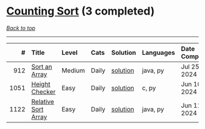 # [Counting Sort](<https://leetcode.com/tag/Counting-Sort/>) (3 completed)

*[Back to top](<../../README.md>)*

------

|    # | Title                                                                      | Level   | Cats   | Solution                                       | Languages   | Date Complete   |
|-----:|:---------------------------------------------------------------------------|:--------|:-------|:-----------------------------------------------|:------------|:----------------|
|  912 | [Sort an Array](<https://leetcode.com/problems/sort-an-array>)             | Medium  | Daily  | [solution](<../_912. Sort an Array.md>)        | java, py    | Jul 25, 2024    |
| 1051 | [Height Checker](<https://leetcode.com/problems/height-checker>)           | Easy    | Daily  | [solution](<../_1051. Height Checker.md>)      | c, py       | Jun 10, 2024    |
| 1122 | [Relative Sort Array](<https://leetcode.com/problems/relative-sort-array>) | Easy    | Daily  | [solution](<../_1122. Relative Sort Array.md>) | java, py    | Jun 11, 2024    |